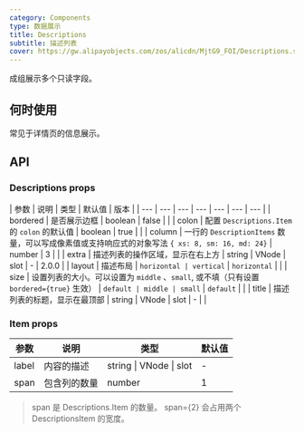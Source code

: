 ```yaml
---
category: Components
type: 数据展示
title: Descriptions
subtitle: 描述列表
cover: https://gw.alipayobjects.com/zos/alicdn/MjtG9_FOI/Descriptions.svg
---
```


成组展示多个只读字段。

## 何时使用

常见于详情页的信息展示。

## API

### Descriptions props

| 参数 | 说明 | 类型 | 默认值 | 版本 |
| --- | --- | --- | --- | --- | --- | --- |
| bordered | 是否展示边框 | boolean | false |  |
| colon | 配置 `Descriptions.Item` 的 `colon` 的默认值 | boolean | true |  |
| column | 一行的 `DescriptionItems` 数量，可以写成像素值或支持响应式的对象写法 `{ xs: 8, sm: 16, md: 24}` | number | 3 |  |
| extra | 描述列表的操作区域，显示在右上方 | string \| VNode \| slot | - | 2.0.0 |
| layout | 描述布局 | `horizontal | vertical` | `horizontal` |  |
| size | 设置列表的大小。可以设置为 `middle` 、`small`, 或不填（只有设置 `bordered={true}` 生效） | `default | middle | small` | `default` |  |
| title | 描述列表的标题，显示在最顶部 | string \| VNode \| slot | - |  |

### Item props

| 参数  | 说明         | 类型                      | 默认值 |
| ----- | ------------ | ------------------------- | ------ |
| label | 内容的描述   | string \| VNode \| slot | -      |
| span  | 包含列的数量 | number                    | 1      |

> span 是 Descriptions.Item 的数量。 span={2} 会占用两个 DescriptionsItem 的宽度。
